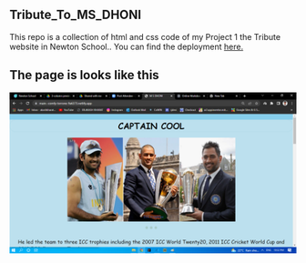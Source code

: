 ## Tribute_To_MS_DHONI
  This repo is a collection of html and css code of my Project 1 the Tribute website in Newton School.. 
  You can find the deployment [here.]
  
  [//]: #
  [here.]:<https://main--comfy-torrone-9a6373.netlify.app/>
 
 ## The page is looks like this
 [![page](./msd.png)](https://nodesource.com/products/nsolid)
